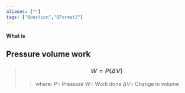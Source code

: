 ```yaml
---
aliases: [""]
tags: ["Question","QFormat3"]
---
```


#### What is
## Pressure volume work
> ### $$ W = P(\Delta V) $$ 
>> where:
>> $P=$ Pressure
>> $W=$ Work done
>> $\Delta V=$ Change in volume

